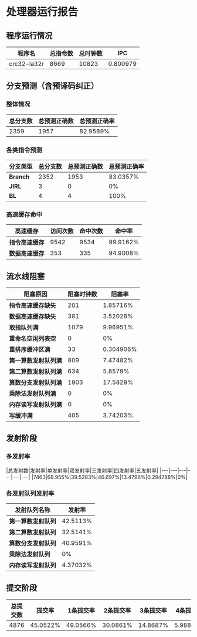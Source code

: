 # 处理器运行报告
## 程序运行情况
|程序名|总指令数|总时钟数|IPC|
|---|---|---|---|
|crc32-la32r|8669|10823|0.800979|

## 分支预测（含预译码纠正）
### 整体情况
|总分支数|总预测正确数|总预测正确率|
|---|---|---|
|2359|1957|82.9589%|

### 各类指令预测
|分支类型|总分支数|总预测正确数|总预测正确率|
|---|---|---|---|
|**Branch**| 2352 | 1953 | 83.0357%|
|**JIRL**| 3 | 0 | 0%|
|**BL**| 4 | 4 | 100%|

### 高速缓存命中
|高速缓存|访问次数|命中次数|命中率|
|---|---|---|---|
|**指令高速缓存**| 9542 | 9534 | 99.9162%|
|**数据高速缓存**| 353 | 335 | 94.9008%|
## 流水线阻塞
|阻塞原因|阻塞时钟数|阻塞率|
|---|---|---|
|**指令高速缓存缺失**| 201 | 1.85716%|
|**数据高速缓存缺失**| 381 | 3.52028%|
|**取指队列满**| 1079 | 9.96951%|
|**重命名空闲列表空**|0 | 0%|
|**重排序缓冲区满**|33 | 0.304906%|
|**第一算数发射队列满**|809 | 7.47482%|
|**第二算数发射队列满**|634 | 5.8579%|
|**算数分支发射队列满**|1903 | 17.5829%|
|**乘除法发射队列满**|0 | 0%|
|**内存读写发射队列满**|0 | 0%|
|**写缓冲满**|405 | 3.74203%|

## 发射阶段
### 多发射率
|总发射数|发射率|单发射率|双发射率|三发射率|四发射率|五发射率|
|---|---|---|---|---|---|
|7463|68.955%|39.5283%|46.697%|13.4798%|0.294788%|0%|

### 各发射队列发射率
|发射队列名称|发射率|
|---|---|
|**第一算数发射队列**|42.5113%|
|**第二算数发射队列**|32.5141%|
|**算数分支发射队列**|40.9591%|
|**乘除法发射队列**|0%|
|**内存读写发射队列**|4.37032%|

## 提交阶段
|总提交数|提交率|1条提交率|2条提交率|3条提交率|4条提交率|
|---|---|---|---|---|---|
|4876|45.0522%|49.0566%|30.0861%|14.8687%|5.98852%|
